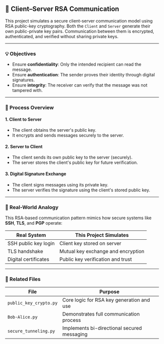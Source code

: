 ## 🔁 Client–Server RSA Communication

This project simulates a secure client-server communication model using RSA public-key cryptography. Both the `Client` and `Server` generate their own public-private key pairs. Communication between them is encrypted, authenticated, and verified without sharing private keys.

---

### 💡 Objectives

- Ensure **confidentiality**: Only the intended recipient can read the message.
- Ensure **authentication**: The sender proves their identity through digital signatures.
- Ensure **integrity**: The receiver can verify that the message was not tampered with.

---

### 🧱 Process Overview

#### 1. Client to Server
- The client obtains the server's public key.
- It encrypts and sends messages securely to the server.

#### 2. Server to Client
- The client sends its own public key to the server (securely).
- The server stores the client's public key for future verification.

#### 3. Digital Signature Exchange
- The client signs messages using its private key.
- The server verifies the signature using the client's stored public key.

---

### 🧠 Real-World Analogy

This RSA-based communication pattern mimics how secure systems like **SSH**, **TLS**, and **PGP** operate:

| Real System            | This Project Simulates              |
|------------------------|-------------------------------------|
| SSH public key login   | Client key stored on server         |
| TLS handshake          | Mutual key exchange and encryption  |
| Digital certificates   | Public key verification and trust   |

---

### 📄 Related Files

| File                 | Purpose                                        |
|----------------------|------------------------------------------------|
| `public_key_crypto.py` | Core logic for RSA key generation and use     |
| `Bob-Alice.py`       | Demonstrates full communication process        |
| `secure_tunneling.py`| Implements bi-directional secured messaging    |
